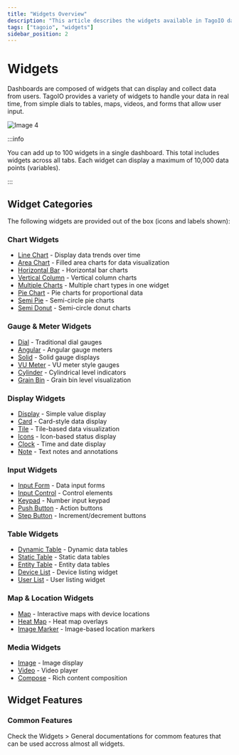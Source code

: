 ```yaml
---
title: "Widgets Overview"
description: "This article describes the widgets available in TagoIO dashboards, how they display and collect real-time data, and limits for dashboard widgets. It also points to creating dashboards and building custom widgets."
tags: ["tagoio", "widgets"]
sidebar_position: 2
---
```


# Widgets

Dashboards are composed of widgets that can display and collect data from users. TagoIO provides a variety of widgets to handle your data in real time, from simple dials to tables, maps, videos, and forms that allow user input.

![Image 4](/docs_imagem/tagoio/external-a72cdd75.png)

:::info

You can add up to 100 widgets in a single dashboard. This total includes widgets across all tabs. Each widget can display a maximum of 10,000 data points (variables).

:::

## Widget Categories

The following widgets are provided out of the box (icons and labels shown):

### Chart Widgets
- [Line Chart](/docs/tagoio/widgets/charts/line-chart-widget.md) - Display data trends over time
- [Area Chart](/docs/tagoio/widgets/charts/area-chart-widget.md) - Filled area charts for data visualization
- [Horizontal Bar](/docs/tagoio/widgets/charts/horizontal-bar-widget.md) - Horizontal bar charts
- [Vertical Column](/docs/tagoio/widgets/charts/vertical-column-widget.md) - Vertical column charts
- [Multiple Charts](/docs/tagoio/widgets/charts/multiple-charts-widget.md) - Multiple chart types in one widget
- [Pie Chart](/docs/tagoio/widgets/charts/pie-widget.md) - Pie charts for proportional data
- [Semi Pie](/docs/tagoio/widgets/charts/semi-pie-widget.md) - Semi-circle pie charts
- [Semi Donut](/docs/tagoio/widgets/charts/semi-donut-widget.md) - Semi-circle donut charts

### Gauge & Meter Widgets
- [Dial](/docs/tagoio/widgets/gaude-and-meters/dial-widget.md) - Traditional dial gauges
- [Angular](/docs/tagoio/widgets/gaude-and-meters/angular-widget.md) - Angular gauge meters
- [Solid](/docs/tagoio/widgets/gaude-and-meters/solid-widget.md) - Solid gauge displays
- [VU Meter](/docs/tagoio/widgets/gaude-and-meters/vu-meter-widget.md) - VU meter style gauges
- [Cylinder](/docs/tagoio/widgets/gaude-and-meters/cylinder-widget.md) - Cylindrical level indicators
- [Grain Bin](/docs/tagoio/widgets/gaude-and-meters/grain-bin-widget.md) - Grain bin level visualization

### Display Widgets
- [Display](/docs/tagoio/widgets/displays/display-widget.md) - Simple value display
- [Card](/docs/tagoio/widgets/displays/card-widget.md) - Card-style data display
- [Tile](/docs/tagoio/widgets/displays/tile-widget.md) - Tile-based data visualization
- [Icons](/docs/tagoio/widgets/displays/icons-widget.md) - Icon-based status display
- [Clock](/docs/tagoio/widgets/displays/clock-widget.md) - Time and date display
- [Note](/docs/tagoio/widgets/displays/note-widget.md) - Text notes and annotations

### Input Widgets
- [Input Form](/docs/tagoio/widgets/input-widgets/input-form/) - Data input forms
- [Input Control](/docs/tagoio/widgets/input-widgets/input-control-widget.md) - Control elements
- [Keypad](/docs/tagoio/widgets/input-widgets/keypad-widget) - Number input keypad
- [Push Button](/docs/tagoio/widgets/input-widgets/push-button-widget.md) - Action buttons
- [Step Button](/docs/tagoio/widgets/input-widgets/step-button-widget.md) - Increment/decrement buttons

### Table Widgets
- [Dynamic Table](/docs/tagoio/widgets/tables/dynamic-table-widget.md) - Dynamic data tables
- [Static Table](/docs/tagoio/widgets/tables/static-table-widget.md) - Static data tables
- [Entity Table](/docs/tagoio/widgets/tables/entity-table-widget.md) - Entity data tables
- [Device List](/docs/tagoio/widgets/tables/device-list-widget.md) - Device listing widget
- [User List](/docs/tagoio/widgets/tables/user-list-widget.md) - User listing widget

### Map & Location Widgets
- [Map](/docs/tagoio/widgets/map-and-location/map-widget) - Interactive maps with device locations
- [Heat Map](/docs/tagoio/widgets/map-and-location/heat-map-widget.md) - Heat map overlays
- [Image Marker](/docs/tagoio/widgets/map-and-location/image-marker-widget.md) - Image-based location markers

### Media Widgets
- [Image](/docs/tagoio/widgets/media-widgets/image-widget.md) - Image display
- [Video](/docs/tagoio/widgets/media-widgets/video-widget.md) - Video player
- [Compose](/docs/tagoio/widgets/media-widgets/compose-widget.md) - Rich content composition


## Widget Features

### Common Features

Check the Widgets > General documentations for commom features that can be used accross almost all widgets.





